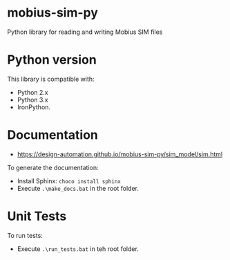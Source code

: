 # mobius-sim-py
Python library for reading and writing Mobius SIM files

# Python version
This library is compatible with:
- Python 2.x 
- Python 3.x
- IronPython.

# Documentation
- https://design-automation.github.io/mobius-sim-py/sim_model/sim.html

To generate the documentation:
- Install Sphinx: `choco install sphinx`
- Execute `.\make_docs.bat` in the root folder.

# Unit Tests

To run tests:
- Execute `.\run_tests.bat` in teh root folder.